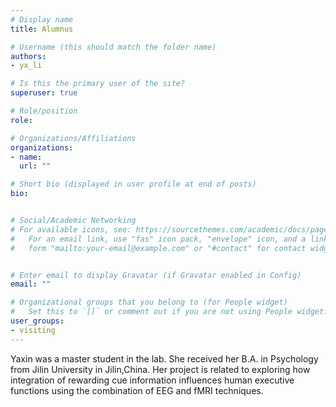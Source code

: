 ```yaml
---
# Display name
title: Alumnus

# Username (this should match the folder name)
authors:
- yx_li

# Is this the primary user of the site?
superuser: true

# Role/position
role:   

# Organizations/Affiliations
organizations:
- name: 
  url: ""

# Short bio (displayed in user profile at end of posts)
bio: 


# Social/Academic Networking
# For available icons, see: https://sourcethemes.com/academic/docs/page-builder/#icons
#   For an email link, use "fas" icon pack, "envelope" icon, and a link in the
#   form "mailto:your-email@example.com" or "#contact" for contact widget.


# Enter email to display Gravatar (if Gravatar enabled in Config)
email: ""

# Organizational groups that you belong to (for People widget)
#   Set this to `[]` or comment out if you are not using People widget.
user_groups:
- visiting
---
```

Yaxin was a master student in the lab. She received her B.A. in Psychology from Jilin University in Jilin,China. Her project is related to exploring how integration of rewarding cue information influences human executive functions using the combination of EEG and fMRI techniques.  

